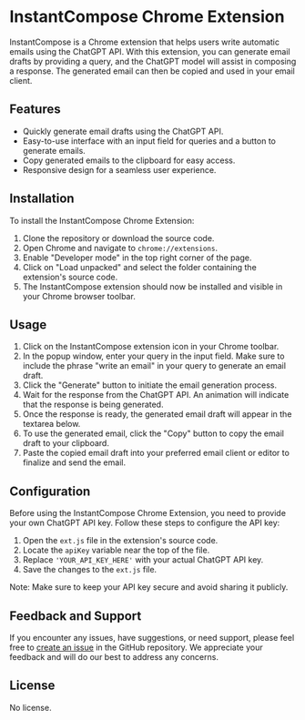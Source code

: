 # InstantCompose Chrome Extension

InstantCompose is a Chrome extension that helps users write automatic emails using the ChatGPT API. With this extension, you can generate email drafts by providing a query, and the ChatGPT model will assist in composing a response. The generated email can then be copied and used in your email client.

## Features

- Quickly generate email drafts using the ChatGPT API.
- Easy-to-use interface with an input field for queries and a button to generate emails.
- Copy generated emails to the clipboard for easy access.
- Responsive design for a seamless user experience.

## Installation

To install the InstantCompose Chrome Extension:

1. Clone the repository or download the source code.
2. Open Chrome and navigate to `chrome://extensions`.
3. Enable "Developer mode" in the top right corner of the page.
4. Click on "Load unpacked" and select the folder containing the extension's source code.
5. The InstantCompose extension should now be installed and visible in your Chrome browser toolbar.

## Usage

1. Click on the InstantCompose extension icon in your Chrome toolbar.
2. In the popup window, enter your query in the input field. Make sure to include the phrase "write an email" in your query to generate an email draft.
3. Click the "Generate" button to initiate the email generation process.
4. Wait for the response from the ChatGPT API. An animation will indicate that the response is being generated.
5. Once the response is ready, the generated email draft will appear in the textarea below.
6. To use the generated email, click the "Copy" button to copy the email draft to your clipboard.
7. Paste the copied email draft into your preferred email client or editor to finalize and send the email.

## Configuration

Before using the InstantCompose Chrome Extension, you need to provide your own ChatGPT API key. Follow these steps to configure the API key:

1. Open the `ext.js` file in the extension's source code.
2. Locate the `apiKey` variable near the top of the file.
3. Replace `'YOUR_API_KEY_HERE'` with your actual ChatGPT API key.
4. Save the changes to the `ext.js` file.

Note: Make sure to keep your API key secure and avoid sharing it publicly.

## Feedback and Support

If you encounter any issues, have suggestions, or need support, please feel free to [create an issue](https://github.com/mianfarooqazam/instant-compose-extension/issues) in the GitHub repository. We appreciate your feedback and will do our best to address any concerns.

## License

No license.


